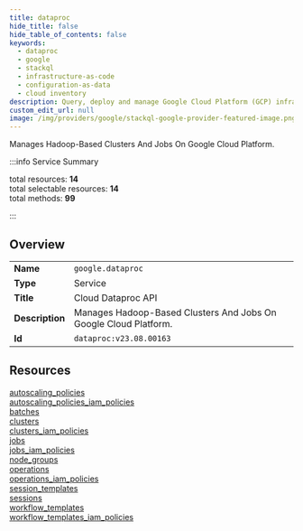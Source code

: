 ```yaml
---
title: dataproc
hide_title: false
hide_table_of_contents: false
keywords:
  - dataproc
  - google
  - stackql
  - infrastructure-as-code
  - configuration-as-data
  - cloud inventory
description: Query, deploy and manage Google Cloud Platform (GCP) infrastructure and resources using SQL
custom_edit_url: null
image: /img/providers/google/stackql-google-provider-featured-image.png
---
```

Manages Hadoop-Based Clusters And Jobs On Google Cloud Platform.  
    
:::info Service Summary

<div class="row">
<div class="providerDocColumn">
<span>total resources:&nbsp;<b>14</b></span><br />
<span>total selectable resources:&nbsp;<b>14</b></span><br />
<span>total methods:&nbsp;<b>99</b></span><br />
</div>
</div>

:::

## Overview
<table><tbody>
<tr><td><b>Name</b></td><td><code>google.dataproc</code></td></tr>
<tr><td><b>Type</b></td><td>Service</td></tr>
<tr><td><b>Title</b></td><td>Cloud Dataproc API</td></tr>
<tr><td><b>Description</b></td><td>Manages Hadoop-Based Clusters And Jobs On Google Cloud Platform.</td></tr>
<tr><td><b>Id</b></td><td><code>dataproc:v23.08.00163</code></td></tr>
</tbody></table>

## Resources
<div class="row">
<div class="providerDocColumn">
<a href="/providers/google/dataproc/autoscaling_policies/">autoscaling_policies</a><br />
<a href="/providers/google/dataproc/autoscaling_policies_iam_policies/">autoscaling_policies_iam_policies</a><br />
<a href="/providers/google/dataproc/batches/">batches</a><br />
<a href="/providers/google/dataproc/clusters/">clusters</a><br />
<a href="/providers/google/dataproc/clusters_iam_policies/">clusters_iam_policies</a><br />
<a href="/providers/google/dataproc/jobs/">jobs</a><br />
<a href="/providers/google/dataproc/jobs_iam_policies/">jobs_iam_policies</a><br />
</div>
<div class="providerDocColumn">
<a href="/providers/google/dataproc/node_groups/">node_groups</a><br />
<a href="/providers/google/dataproc/operations/">operations</a><br />
<a href="/providers/google/dataproc/operations_iam_policies/">operations_iam_policies</a><br />
<a href="/providers/google/dataproc/session_templates/">session_templates</a><br />
<a href="/providers/google/dataproc/sessions/">sessions</a><br />
<a href="/providers/google/dataproc/workflow_templates/">workflow_templates</a><br />
<a href="/providers/google/dataproc/workflow_templates_iam_policies/">workflow_templates_iam_policies</a><br />
</div>
</div>
